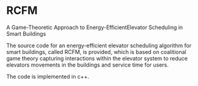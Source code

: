 # RCFM

A Game-Theoretic Approach to Energy-EfficientElevator Scheduling in Smart Buildings

The source code for an energy-efficient elevator scheduling algorithm for smart buildings, called RCFM, is provided, which is based on coalitional game theory capturing interactions within the elevator system to reduce elevators movements in the buildings and service time for users. 

The code is implemented in c++.
